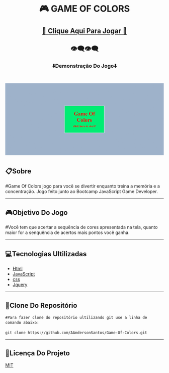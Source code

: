 <h1 align="center">🎮 GAME OF COLORS </h1>

<h2 align="center"><a href="">🚀 Clique Aqui Para Jogar 🚀</a></h2>

<h2 align="center">👁‍🗨👁‍🗨</h2>
<h3 align="center">⬇️Demonstração Do Jogo⬇️</h3>
<p>
<h1 align="center"><img src="img/game-of-colors.gif"></h1>

## 📋**Sobre**

#Game Of Colors jogo para você se divertir enquanto treina a memória e a concentração. Jogo feito junto ao Bootcamp JavaScript Game Developer.

---

## 🎮**Objetivo Do Jogo**

#Você tem que acertar a sequência de cores apresentada na tela, quanto maior for a senquência de acertos mais pontos você ganha.

---

## 💻**Tecnologias Ultilizadas**

* [Html](https://developer.mozilla.org/pt-BR/docs/Web/Guide/HTML/HTML5)
* [JavaScript](https://developer.mozilla.org/pt-BR/docs/Web/JavaScript)
* [css](https://developer.mozilla.org/pt-BR/docs/Web/CSS)
* [Jquery](https://jquery.com/)

---

## 💾**Clone Do Repositório**

```
#Para fazer clone do repositório ultilizando git use a linha de comando abaixo:

git clone https://github.com/AAndersonSantos/Game-Of-Colors.git

```

---

## 📝**Licença Do Projeto**

[MIT]()
